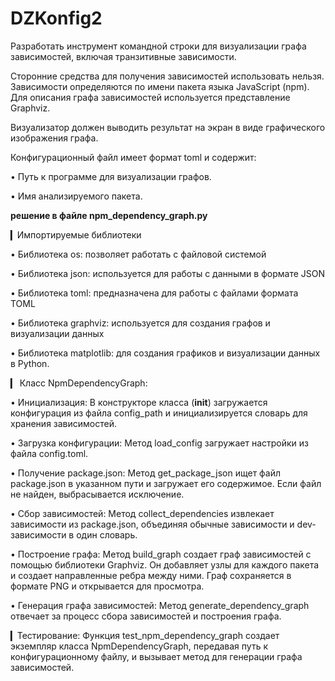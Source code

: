 # DZKonfig2

Разработать инструмент командной строки для визуализации графа зависимостей, включая транзитивные зависимости.

Сторонние средства для получения зависимостей использовать нельзя. Зависимости определяются по имени пакета языка JavaScript (npm). Для описания графа зависимостей используется представление Graphviz. 

Визуализатор должен выводить результат на экран в виде графического изображения графа. 

Конфигурационный файл имеет формат toml и содержит: 

• Путь к программе для визуализации графов. 

• Имя анализируемого пакета. 


**решение в файле npm_dependency_graph.py**

▎Импортируемые библиотеки

• Библиотека os: позволяет работать с файловой системой

• Библиотека json: используется для работы с данными в формате JSON 

• Библиотека toml: предназначена для работы с файлами формата TOML

• Библиотека graphviz: используется для создания графов и визуализации данных

• Библиотека matplotlib: для создания графиков и визуализации данных в Python.

▎ Класс NpmDependencyGraph:

   • Инициализация: В конструкторе класса (__init__) загружается конфигурация из файла config_path и инициализируется словарь для хранения зависимостей.

   • Загрузка конфигурации: Метод load_config загружает настройки из файла config.toml.

   • Получение package.json: Метод get_package_json ищет файл package.json в указанном пути и загружает его содержимое. Если файл не найден, выбрасывается исключение.

   • Сбор зависимостей: Метод collect_dependencies извлекает зависимости из package.json, объединяя обычные зависимости и dev-зависимости в один словарь.

   • Построение графа: Метод build_graph создает граф зависимостей с помощью библиотеки Graphviz. Он добавляет узлы для каждого пакета и создает направленные ребра между ними. Граф сохраняется в формате PNG и открывается для просмотра.

   • Генерация графа зависимостей: Метод generate_dependency_graph отвечает за процесс сбора зависимостей и построения графа.

▎Тестирование: Функция test_npm_dependency_graph создает экземпляр класса NpmDependencyGraph, передавая путь к конфигурационному файлу, и вызывает метод для генерации графа зависимостей.

